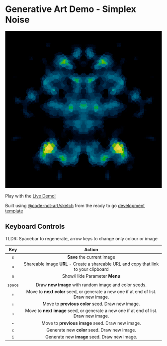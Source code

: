 # Generative Art Demo - Simplex Noise

![Example Image Output](https://github.com/joneubank/code-art-demo-simplex/blob/main/phylogenetically%20immovable%20tutoyering%20-%20syllabically%20wispier%20whereuntil.png)

Play with the [Live Demo!](https://code-art-truchet.netlify.com)

Built using [@code-not-art/sketch](https://www.npmjs.com/package/@code-not-art/sketch) from the ready to go [development template](https://github.com/code-not-art/template)

## Keyboard Controls

TLDR: Spacebar to regenerate, arrow keys to change only colour or image

| **Key** |                                      **Action**                                       |
| :-----: | :-----------------------------------------------------------------------------------: |
|   `s`   |                              **Save** the current image                               |
|   `u`   | Shareable image **URL** - Create a shareable URL and copy that link to your clipboard |
|   `m`   |                             Show/Hide Parameter **Menu**                              |
|         |                                                                                       |
| `space` |                 Draw **new image** with random image and color seeds.                 |
|   `↑`   | Move to **next color** seed, or generate a new one if at end of list. Draw new image. |
|   `↓`   |                   Move to **previous color** seed. Draw new image.                    |
|   `→`   | Move to **next image** seed, or generate a new one if at end of list. Draw new image. |
|   `←`   |                   Move to **previous image** seed. Draw new image.                    |
|   `c`   |                     Generate new **color** seed. Draw new image.                      |
|   `i`   |                     Generate new **image** seed. Draw new image.                      |
